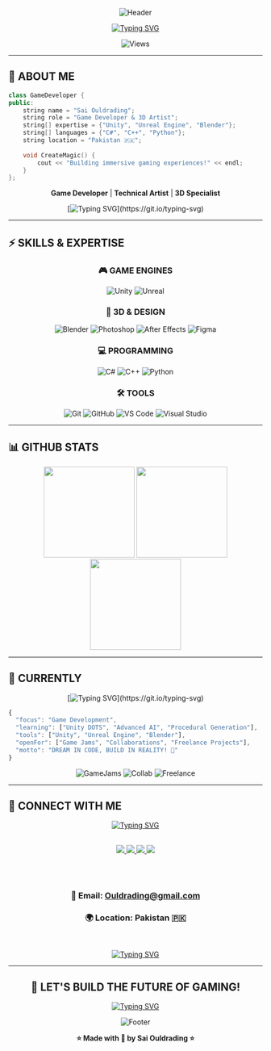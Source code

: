 <div align="center">

![Header](https://capsule-render.vercel.app/api?type=waving&color=gradient&customColorList=6,11,20&height=200&section=header&text=SAI%20OULDRADING&fontSize=80&fontColor=fff&animation=twinkling&fontAlignY=38)

[![Typing SVG](https://readme-typing-svg.demolab.com?font=Fira+Code&weight=700&size=32&duration=2000&pause=500&color=00D9FF&center=true&vCenter=true&width=800&lines=UNITY+%7C+UNREAL+ENGINE+EXPERT+%F0%9F%8E%AE;BLENDER+3D+MASTER+%F0%9F%8E%A8;C%23+%7C+C%2B%2B+DEVELOPER+%F0%9F%94%A5;BUILDING+EPIC+GAMES!+%E2%9A%A1)](https://git.io/typing-svg)

![Views](https://komarev.com/ghpvc/?username=saiouldrading&color=00D9FF&style=for-the-badge)

</div>

---

## 🚀 ABOUT ME

```cpp
class GameDeveloper {
public:
    string name = "Sai Ouldrading";
    string role = "Game Developer & 3D Artist";
    string[] expertise = {"Unity", "Unreal Engine", "Blender"};
    string[] languages = {"C#", "C++", "Python"};
    string location = "Pakistan 🇵🇰";
    
    void CreateMagic() {
        cout << "Building immersive gaming experiences!" << endl;
    }
};
```

<div align="center">

**Game Developer** | **Technical Artist** | **3D Specialist**

[![Typing SVG](https://readme-typing-svg.demolab.com?font=Fira+Code&weight=600&size=20&duration=2500&pause=800&color=FFD700&center=true&vCenter=true&width=700&lines=Master+of+Unity+%26+Unreal+Engine;Expert+in+3D+Modeling+%26+Animation;Passionate+About+Game+Development;Creating+Tomorrow's+Experiences!)](https://git.io/typing-svg)

</div>

---

## ⚡ SKILLS & EXPERTISE

<div align="center">

### 🎮 GAME ENGINES

![Unity](https://img.shields.io/badge/Unity-000000?style=for-the-badge&logo=unity&logoColor=white)
![Unreal](https://img.shields.io/badge/Unreal_Engine-313131?style=for-the-badge&logo=unrealengine&logoColor=white)

### 🎨 3D & DESIGN

![Blender](https://img.shields.io/badge/Blender-F5792A?style=for-the-badge&logo=blender&logoColor=white)
![Photoshop](https://img.shields.io/badge/Photoshop-31A8FF?style=for-the-badge&logo=adobephotoshop&logoColor=white)
![After Effects](https://img.shields.io/badge/After_Effects-9999FF?style=for-the-badge&logo=adobeaftereffects&logoColor=white)
![Figma](https://img.shields.io/badge/Figma-F24E1E?style=for-the-badge&logo=figma&logoColor=white)

### 💻 PROGRAMMING

![C#](https://img.shields.io/badge/C%23-239120?style=for-the-badge&logo=csharp&logoColor=white)
![C++](https://img.shields.io/badge/C++-00599C?style=for-the-badge&logo=cplusplus&logoColor=white)
![Python](https://img.shields.io/badge/Python-3776AB?style=for-the-badge&logo=python&logoColor=white)

### 🛠️ TOOLS

![Git](https://img.shields.io/badge/Git-F05032?style=for-the-badge&logo=git&logoColor=white)
![GitHub](https://img.shields.io/badge/GitHub-181717?style=for-the-badge&logo=github&logoColor=white)
![VS Code](https://img.shields.io/badge/VS_Code-007ACC?style=for-the-badge&logo=visualstudiocode&logoColor=white)
![Visual Studio](https://img.shields.io/badge/Visual_Studio-5C2D91?style=for-the-badge&logo=visualstudio&logoColor=white)

</div>

---

## 📊 GITHUB STATS

<div align="center">

<img height="180em" src="https://github-readme-stats.vercel.app/api?username=saiouldrading&show_icons=true&theme=radical&hide_border=true&title_color=00D9FF&icon_color=FF6B35&text_color=fff&bg_color=0D1117"/>
<img height="180em" src="https://github-readme-streak-stats.herokuapp.com/?user=saiouldrading&theme=radical&hide_border=true&background=0D1117&stroke=00D9FF&ring=FF6B35&fire=FF6B35&currStreakLabel=00D9FF"/>

<img height="180em" src="https://github-readme-stats.vercel.app/api/top-langs/?username=saiouldrading&layout=compact&theme=radical&hide_border=true&bg_color=0D1117&title_color=00D9FF&text_color=fff"/>

</div>

---

## 🎯 CURRENTLY

<div align="center">

[![Typing SVG](https://readme-typing-svg.demolab.com?font=Fira+Code&weight=600&size=22&duration=2500&pause=800&color=00FF00&center=true&vCenter=true&width=700&lines=%F0%9F%94%A5+Creating+Amazing+Games;%F0%9F%A7%A0+Learning+Advanced+Systems;%F0%9F%8E%AE+Exploring+New+Technologies;%F0%9F%A4%9D+Open+for+Collaborations!)](https://git.io/typing-svg)

</div>

```javascript
{
  "focus": "Game Development",
  "learning": ["Unity DOTS", "Advanced AI", "Procedural Generation"],
  "tools": ["Unity", "Unreal Engine", "Blender"],
  "openFor": ["Game Jams", "Collaborations", "Freelance Projects"],
  "motto": "DREAM IN CODE, BUILD IN REALITY! 💫"
}
```

<div align="center">

![GameJams](https://img.shields.io/badge/GAME_JAMS-READY-00D9FF?style=for-the-badge)
![Collab](https://img.shields.io/badge/COLLABORATIONS-OPEN-FF6B35?style=for-the-badge)
![Freelance](https://img.shields.io/badge/FREELANCE-AVAILABLE-FFD700?style=for-the-badge)

</div>

---

## 🤝 CONNECT WITH ME

<div align="center">

[![Typing SVG](https://readme-typing-svg.demolab.com?font=Fira+Code&weight=700&size=28&duration=2500&pause=1000&color=FF6B35&center=true&vCenter=true&width=700&lines=LET'S+CONNECT!+%F0%9F%A4%9D;BUILD+SOMETHING+EPIC+TOGETHER!+%F0%9F%9A%80)](https://git.io/typing-svg)

<br>

<a href="https://www.linkedin.com/in/muhammad-saim-a26349358/">
<img src="https://img.shields.io/badge/LinkedIn-0077B5?style=for-the-badge&logo=linkedin&logoColor=white&height=40"/>
</a>
<a href="https://www.instagram.com/saimk.k18/">
<img src="https://img.shields.io/badge/Instagram-E4405F?style=for-the-badge&logo=instagram&logoColor=white&height=40"/>
</a>
<a href="mailto:Ouldrading@gmail.com">
<img src="https://img.shields.io/badge/Gmail-D14836?style=for-the-badge&logo=gmail&logoColor=white&height=40"/>
</a>
<a href="https://github.com/saiouldrading">
<img src="https://img.shields.io/badge/GitHub-181717?style=for-the-badge&logo=github&logoColor=white&height=40"/>
</a>

<br><br>

### 📧 Email: Ouldrading@gmail.com
### 🌍 Location: Pakistan 🇵🇰

<br>

[![Typing SVG](https://readme-typing-svg.demolab.com?font=Fira+Code&weight=600&size=18&duration=3000&pause=1000&color=FFD700&center=true&vCenter=true&width=600&lines=Available+for+Freelance+Projects;Open+to+Game+Jams+%26+Collaborations;Let's+Create+Magic+Together!+%E2%9C%A8)](https://git.io/typing-svg)

</div>

---

<div align="center">

## 💫 LET'S BUILD THE FUTURE OF GAMING!

[![Typing SVG](https://readme-typing-svg.demolab.com?font=Fira+Code&weight=700&size=24&duration=2500&pause=800&color=00D9FF&center=true&vCenter=true&width=700&lines=PASSION+%2B+SKILL+%3D+MAGIC!+%E2%9C%A8;ALWAYS+LEARNING%2C+ALWAYS+CREATING!+%F0%9F%9A%80;READY+TO+COLLABORATE!+%F0%9F%A4%9D)](https://git.io/typing-svg)

![Footer](https://capsule-render.vercel.app/api?type=waving&color=gradient&customColorList=6,11,20&height=150&section=footer&text=KEEP%20CREATING%20%7C%20KEEP%20GAMING&fontSize=35&fontColor=fff&animation=twinkling)

**⭐ Made with 💙 by Sai Ouldrading ⭐**

</div>
